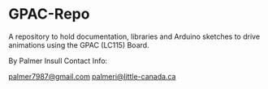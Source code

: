 # GPAC-Repo
A repository to hold documentation, libraries and Arduino sketches to drive animations using the GPAC (LC115) Board.

By Palmer Insull
Contact Info:

palmer7987@gmail.com
palmeri@little-canada.ca
